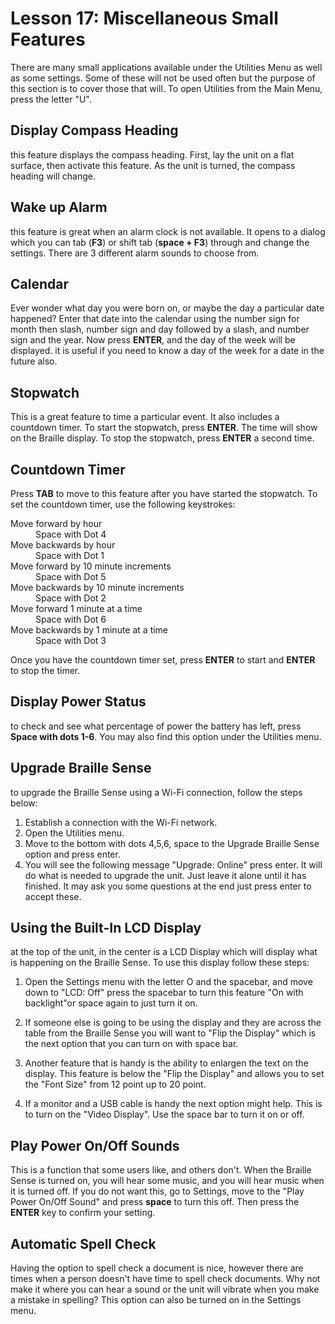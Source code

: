 # Lesson 17: Miscellaneous Small Features

There are many small applications available under the Utilities Menu as
well as some settings. Some of these will not be used often but the
purpose of this section is to cover those that will. To open Utilities
from the Main Menu, press the letter "U".

## Display Compass Heading

this feature displays the compass heading. First, lay the unit on a flat surface, then activate this
feature. As the unit is turned, the compass heading will change.

## Wake up Alarm

this feature is great when an alarm clock is not available. It opens
to a dialog which you can tab (**F3**) or shift tab (**space + F3**)
through and change the settings. There are 3 different alarm sounds to
choose from.

## Calendar

Ever wonder what day you were born on, or maybe the day a particular
date happened? Enter that date into the calendar using the number sign
for month then slash, number sign and day followed by a slash, and
number sign and the year. Now press **ENTER**, and the day of the week
will be displayed. it is useful if you need to know a day of the week
for a date in the future also.

## Stopwatch

This is a great feature to time a particular event. It
also includes a countdown timer. To start the stopwatch, press **ENTER**.
The time will show on the Braille display. To stop the stopwatch, press
**ENTER** a second time.

## Countdown Timer

Press **TAB** to move to this feature after you have
started the stopwatch. To set the countdown timer, use the following
keystrokes:

<dl>
<dt>Move forward by hour</dt>
<dd>Space with Dot 4</dd>
<dt>Move backwards by hour</dt>
<dd>Space with Dot 1</dd>
<dt>Move forward by 10 minute increments</dt>
<dd>Space with Dot 5</dd>
<dt>Move backwards by 10 minute increments</dt>
<dd>Space with Dot 2</dd>
<dt>Move forward 1 minute at a time</dt>
<dd>Space with Dot 6</dd>
<dt>Move backwards by 1 minute at a time</dt>
<dd>Space with Dot 3</dd>
</dl>

Once you have the countdown timer set, press **ENTER** to start and **ENTER** to
stop the timer.

## Display Power Status

to check and see what percentage of power the battery has left, press
**Space with dots 1-6**. You may also find this option under the
Utilities menu.

## Upgrade Braille Sense
to upgrade the Braille Sense using a Wi-Fi connection, follow the
steps below:

1. Establish a connection with the Wi-Fi network.
2. Open the Utilities menu.
3. Move to the bottom with dots 4,5,6, space to the Upgrade Braille
    Sense option and press enter.
4. You will see the following message "Upgrade: Online" press enter.
    It will do what is needed to upgrade the unit. Just leave it alone
    until it has finished. It may ask you some questions at the end
    just press enter to accept these.

## Using the Built-In LCD Display

at the top of the unit, in the center is a LCD Display which will
display what is happening on the Braille Sense. To use this display
follow these steps:

1. Open the Settings menu with the letter O and the spacebar, and move
    down to "LCD: Off" press the spacebar to turn this feature "On
    with backlight"or space again to just turn it on.

2. If someone else is going to be using the display and they are across
    the table from the Braille Sense you will want to "Flip the
    Display" which is the next option that you can turn on with space
    bar.

3. Another feature that is handy is the ability to enlargen the text on
    the display. This feature is below the "Flip the Display" and
    allows you to set the "Font Size" from 12 point up to 20 point.

4. If a monitor and a USB cable is handy the next option might help.
    This is to turn on the "Video Display". Use the space bar to turn
    it on or off.

## Play Power On/Off Sounds

This is a function that some users like, and others don't. When the
Braille Sense is turned on, you will hear some music, and you will hear
music when it is turned off. If you do not want this, go to Settings,
move to the "Play Power On/Off Sound" and press **space** to turn
this off. Then press the **ENTER** key to confirm your setting.

## Automatic Spell Check

Having the option to spell check a document is nice, however there are
times when a person doesn't have time to spell check documents. Why
not make it where you can hear a sound or the unit will vibrate when
you make a mistake in spelling? This option can also be turned on in
the Settings menu.

